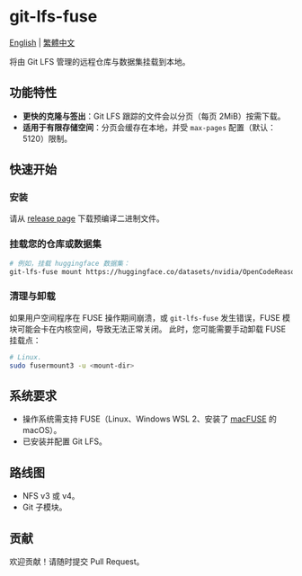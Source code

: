 # git-lfs-fuse

[English](README.md) | [繁體中文](README.zh-TW.md)

将由 Git LFS 管理的远程仓库与数据集挂载到本地。

## 功能特性

- **更快的克隆与签出**：Git LFS 跟踪的文件会以分页（每页 2MiB）按需下载。
- **适用于有限存储空间**：分页会缓存在本地，并受 `max-pages` 配置（默认：5120）限制。

## 快速开始

### 安装

请从 [release page](https://github.com/git-lfs-fuse/git-lfs-fuse/releases) 下载预编译二进制文件。

### 挂载您的仓库或数据集

```bash
# 例如，挂载 huggingface 数据集：
git-lfs-fuse mount https://huggingface.co/datasets/nvidia/OpenCodeReasoning
```

### 清理与卸载

如果用户空间程序在 FUSE 操作期间崩溃，或 `git-lfs-fuse` 发生错误，FUSE 模块可能会卡在内核空间，导致无法正常关闭。
此时，您可能需要手动卸载 FUSE 挂载点：

```sh
# Linux.
sudo fusermount3 -u <mount-dir>
```

## 系统要求

- 操作系统需支持 FUSE（Linux、Windows WSL 2、安装了 [macFUSE](https://macfuse.github.io/) 的 macOS）。
- 已安装并配置 Git LFS。

## 路线图

- NFS v3 或 v4。
- Git 子模块。

## 贡献

欢迎贡献！请随时提交 Pull Request。
